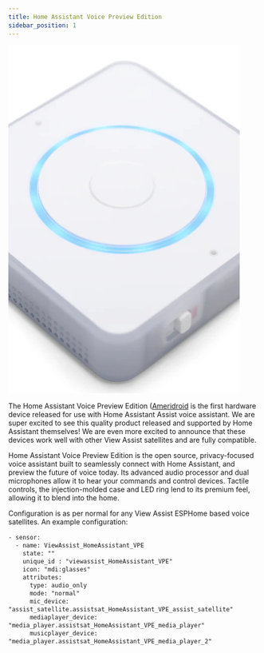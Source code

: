 ```yaml
---
title: Home Assistant Voice Preview Edition
sidebar_position: 1
---
```


![Image](./havpe.png)

The Home Assistant Voice Preview Edition ([Ameridroid](https://ameridroid.com/products/home-assistant-voice-preview-edition?_pos=2&_sid=1dc3c1367&_ss=r) is the first hardware device released for use with Home Assistant Assist voice assistant.  We are super excited to see this quality product released and supported by Home Assistant themselves!  We are even more excited to announce that these devices work well with other View Assist satellites and are fully compatible.

Home Assistant Voice Preview Edition is the open source, privacy-focused voice assistant built to seamlessly connect with Home Assistant, and preview the future of voice today. Its advanced audio processor and dual microphones allow it to hear your commands and control devices. Tactile controls, the injection-molded case and LED ring lend to its premium feel, allowing it to blend into the home. 


Configuration is as per normal for any View Assist ESPHome based voice satellites.  An example configuration:

```
- sensor:
  - name: ViewAssist_HomeAssistant_VPE
    state: ""
    unique_id : "viewassist_HomeAssistant_VPE"
    icon: "mdi:glasses"    
    attributes:
      type: audio_only
      mode: "normal"
      mic_device: "assist_satellite.assistsat_HomeAssistant_VPE_assist_satellite"
      mediaplayer_device: "media_player.assistsat_HomeAssistant_VPE_media_player"
      musicplayer_device: "media_player.assistsat_HomeAssistant_VPE_media_player_2"
```